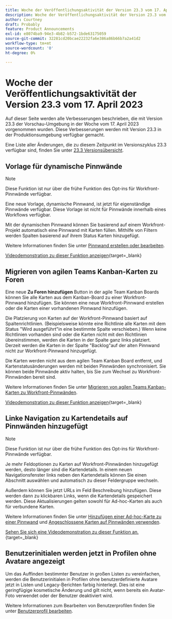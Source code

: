 ```yaml
---
title: Woche der Veröffentlichungsaktivität der Version 23.3 vom 17. April 2023
description: Woche der Veröffentlichungsaktivität der Version 23.3 vom 17. April 2023
author: Courtney
draft: Probably
feature: Product Announcements
exl-id: e8074ba9-94e3-4b82-b572-1bde63175059
source-git-commit: 32281cd20bcae22232fa6e386a86b66b7a2a41d2
workflow-type: tm+mt
source-wordcount: '0'
ht-degree: 0%

---
```


# Woche der Veröffentlichungsaktivität der Version 23.3 vom 17. April 2023

Auf dieser Seite werden alle Verbesserungen beschrieben, die mit Version 23.3 der Vorschau-Umgebung in der Woche vom 17. April 2023 vorgenommen wurden. Diese Verbesserungen werden mit Version 23.3 in der Produktionsumgebung verfügbar gemacht.

Eine Liste aller Änderungen, die zu diesem Zeitpunkt im Versionszyklus 23.3 verfügbar sind, finden Sie unter [23.3 Versionsübersicht](/help/quicksilver/product-announcements/product-releases/23.3-release-activity/23-3-release-overview.md).

## Vorlage für dynamische Pinnwände

>[!NOTE]
>
>Diese Funktion ist nur über die frühe Funktion des Opt-ins für Workfront-Pinnwände verfügbar.

Eine neue Vorlage, dynamische Pinnwand, ist jetzt für eigenständige Pinnwände verfügbar. Diese Vorlage ist nicht für Pinnwände innerhalb eines Workflows verfügbar.

Mit der dynamischen Pinnwand können Sie basierend auf einem Workfront-Projekt automatisch eine Pinnwand mit Karten füllen. Mithilfe von Filtern werden Spalten basierend auf ihrem Status Karten hinzugefügt.

Weitere Informationen finden Sie unter [Pinnwand erstellen oder bearbeiten](/help/quicksilver/agile/get-started-with-boards/create-edit-board.md).

[Videodemonstration zu dieser Funktion anzeigen](https://video.tv.adobe.com/v/3418600/){target=_blank}

## Migrieren von agilen Teams Kanban-Karten zu Foren

Eine neue **Zu Foren hinzufügen** Button in der agile Team Kanban Boards können Sie alle Karten aus dem Kanban-Board zu einer Workfront-Pinnwand hinzufügen. Sie können eine neue Workfront-Pinnwand erstellen oder die Karten einer vorhandenen Pinnwand hinzufügen.

Die Platzierung von Karten auf der Workfront-Pinnwand basiert auf Spaltenrichtlinien. (Beispielsweise könnte eine Richtlinie alle Karten mit dem Status &quot;Wird ausgeführt&quot;in eine bestimmte Spalte verschieben.) Wenn keine Richtlinien vorhanden sind oder die Karten nicht mit den Richtlinien übereinstimmen, werden die Karten in der Spalte ganz links platziert. Derzeit werden die Karten in der Spalte &quot;Backlog&quot;auf der alten Pinnwand nicht zur Workfront-Pinnwand hinzugefügt.

Die Karten werden nicht aus dem agilen Team Kanban Board entfernt, und Kartenstatusänderungen werden mit beiden Pinnwänden synchronisiert. Sie können beide Pinnwände aktiv halten, bis Sie zum Wechsel zu Workfront-Pinnwänden bereit sind.

Weitere Informationen finden Sie unter [Migrieren von agilen Teams Kanban-Karten zu Workfront-Pinnwänden](/help/quicksilver/agile/use-boards-agile-planning-tools/migrate-kanban-cards-to-boards.md).

[Videodemonstration zu dieser Funktion anzeigen](https://video.tv.adobe.com/v/3418599/){target=_blank}

## Linke Navigation zu Kartendetails auf Pinnwänden hinzugefügt

>[!NOTE]
>
>Diese Funktion ist nur über die frühe Funktion des Opt-ins für Workfront-Pinnwände verfügbar.

Je mehr Feldoptionen zu Karten auf Workfront-Pinnwänden hinzugefügt werden, desto länger sind die Kartendetails. In einem neuen Navigationsfenster links neben den Kartendetails können Sie einen Abschnitt auswählen und automatisch zu dieser Feldergruppe wechseln.

Außerdem können Sie jetzt URLs im Feld Beschreibung hinzufügen. Diese werden dann zu klickbaren Links, wenn die Kartendetails gespeichert werden. Diese Aktualisierungen gelten sowohl für Ad-hoc-Karten als auch für verbundene Karten.

Weitere Informationen finden Sie unter [Hinzufügen einer Ad-hoc-Karte zu einer Pinnwand](/help/quicksilver/agile/get-started-with-boards/add-card-to-board.md) und [Angeschlossene Karten auf Pinnwänden verwenden](/help/quicksilver/agile/get-started-with-boards/connected-cards.md).

[Sehen Sie sich eine Videodemonstration zu dieser Funktion an.](https://video.tv.adobe.com/v/3418598/){target=_blank}

## Benutzerinitialen werden jetzt in Profilen ohne Avatare angezeigt

Um das Auffinden bestimmter Benutzer in großen Listen zu vereinfachen, werden die Benutzerinitialen in Profilen ohne benutzerdefinierte Avatare jetzt in Listen und Legacy-Berichten farbig hinterlegt. Dies ist eine geringfügige kosmetische Änderung und gilt nicht, wenn bereits ein Avatar-Foto verwendet oder der Benutzer deaktiviert wird.

Weitere Informationen zum Bearbeiten von Benutzerprofilen finden Sie unter [Benutzerprofil bearbeiten](https://experienceleague.adobe.com/docs/workfront/using/administration-and-setup/add-users/create-manage-users/edit-a-users-profile.html?lang=en).



<!-- HTML you might need

Video link

[View a video demonstration of this feature](ADD URL){target=_blank}

Off-cycle note for weekly pages

>[!NOTE]
>
>Preview release: February 9, 2023; Planned Production release: February 23, 2023



-->
